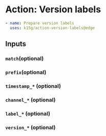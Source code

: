 # Action: Version labels

```yaml
- name: Prepare version labels
  uses: k15g/action-version-labels@edge
```


## Inputs

### `match`(optional)
### `prefix`(optional)

### `timestamp_*` (optional)

### `channel_*` (optional)
### `label_*` (optional)
### `version_*` (optional)

